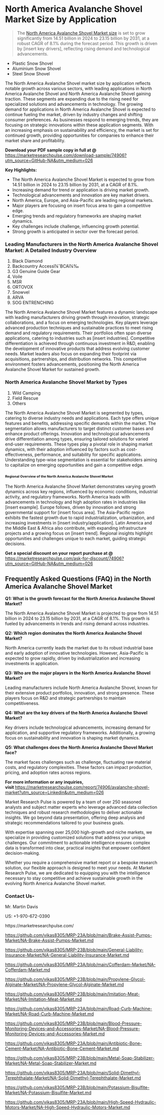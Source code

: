 <h1>North America Avalanche Shovel Market&nbsp;Size by Application</h1><blockquote><p>The <a href="https://marketresearchpulse.com/download-sample/74906?utm_source=GitHub-NA&amp;utm_medium=026">North America Avalanche Shovel Market size</a> is set to grow significantly from 14.51 billion in 2024 to 23.15 billion by 2031, at a robust CAGR of 8.1% during the forecast period. This growth is driven by [insert key drivers], reflecting rising demand and technological advancements.</p></blockquote><ul><li>Plastic Snow Shovel<li> Aluminium Snow Shovel<li> Steel Snow Shovel</li></ul><p>The North America Avalanche Shovel market size by application reflects notable growth across various sectors, with leading applications in North America Avalanche Shovel and North America Avalanche Shovel gaining traction. These segments are expanding due to the rising need for specialized solutions and advancements in technology. The growing demand for applications in North America Avalanche Shovel is expected to continue fueling the market, driven by industry changes and shifting consumer preferences. As businesses respond to emerging trends, they are focusing on strategic innovations within these application segments. With an increasing emphasis on sustainability and efficiency, the market is set for continued growth, providing opportunities for companies to enhance their market share and profitability.</p><p><strong>Download your PDF sample copy in full at @ </strong><a href="https://marketresearchpulse.com/download-sample/74906?utm_source=GitHub-NA&amp;utm_medium=026">https://marketresearchpulse.com/download-sample/74906?utm_source=GitHub-NA&amp;utm_medium=026</a></p><p><strong>Key Highlights: </strong></p><ul><li>The North America Avalanche Shovel Market is expected to grow from 14.51 billion in 2024 to 23.15 billion by 2031, at a CAGR of 8.1%.</li><li>Increasing demand for trend or application is driving market growth.</li><li>Technological advancements and innovation are key market drivers.</li><li>North America, Europe, and Asia-Pacific are leading regional markets.</li><li>Major players are focusing on insert focus area to gain a competitive edge.</li><li>Emerging trends and regulatory frameworks are shaping market dynamics.</li><li>Key challenges include challenge, influencing growth potential.</li><li>Strong growth is anticipated in sector over the forecast period.</li></ul><h3>Leading Manufacturers in the North America Avalanche Shovel Market: A Detailed Industry Overview</h3><ol><li>Black Diamond</li><li>Backcountry Accessï¼ˆBCAï¼‰</li><li>G3 Genuine Guide Gear</li><li>Voile</li><li>MSR</li><li>ORTOVOX</li><li>Snowvel</li><li>ARVA</li><li>SOG ENTRENCHING</li></ol><div class="flex max-w-full flex-col flex-grow"><div class="min-h-8 text-message flex w-full flex-col items-end gap-2 whitespace-normal break-words [.text-message+&amp;]:mt-5" dir="auto" data-message-author-role="assistant" data-message-id="fd8432e4-4910-450d-b182-61b7bfb0a01f" data-message-model-slug="gpt-4o"><div class="flex w-full flex-col gap-1 empty:hidden first:pt-[3px]"><div class="markdown prose w-full break-words dark:prose-invert light"><p>The North America Avalanche Shovel Market features a dynamic landscape with leading manufacturers driving growth through innovation, strategic collaborations, and a focus on emerging technologies. Key players leverage advanced production techniques and sustainable practices to meet rising demand and regulatory requirements. Their portfolios often span diverse applications, catering to industries such as [insert industries]. Competitive differentiation is achieved through continuous investment in R&amp;D, enabling the development of innovative products that address evolving customer needs. Market leaders also focus on expanding their footprint via acquisitions, partnerships, and distribution networks. This competitive environment fosters advancements, positioning the North America Avalanche Shovel Market for sustained growth.</p></div></div></div></div><h3>North America Avalanche Shovel Market by Types</h3><ol><li>Wild Camping<li> Field Rescue<li> Others</li></ol><div class="flex max-w-full flex-col flex-grow"><div class="min-h-8 text-message flex w-full flex-col items-end gap-2 whitespace-normal break-words [.text-message+&amp;]:mt-5" dir="auto" data-message-author-role="assistant" data-message-id="084470be-0bb7-4664-bddf-5156b4f41249" data-message-model-slug="gpt-4o-mini"><div class="flex w-full flex-col gap-1 empty:hidden first:pt-[3px]"><div class="markdown prose w-full break-words dark:prose-invert light"><p>The North America Avalanche Shovel Market is segmented by types, catering to diverse industry needs and applications. Each type offers unique features and benefits, addressing specific demands within the market. The segmentation allows manufacturers to target distinct customer bases and enhance product offerings. Innovation and technological advancements drive differentiation among types, ensuring tailored solutions for varied end-user requirements. These types play a pivotal role in shaping market dynamics, with their adoption influenced by factors such as cost-effectiveness, performance, and suitability for specific applications. Understanding type-wise segmentation is essential for stakeholders aiming to capitalize on emerging opportunities and gain a competitive edge.</p></div></div></div></div><h3><span style="font-size: 11px;">Regional Overview of the North America Avalanche Shovel Market</span></h3><div class="flex max-w-full flex-col flex-grow"><div class="min-h-8 text-message flex w-full flex-col items-end gap-2 whitespace-normal break-words [.text-message+&amp;]:mt-5" dir="auto" data-message-author-role="assistant" data-message-id="e9038762-ce64-4e30-91c9-9bd413514231" data-message-model-slug="gpt-4o-mini"><div class="flex w-full flex-col gap-1 empty:hidden first:pt-[3px]"><div class="markdown prose w-full break-words dark:prose-invert light"><p>The North America Avalanche Shovel Market demonstrates varying growth dynamics across key regions, influenced by economic conditions, industrial activity, and regulatory frameworks. North America leads with advancements in technology and high adoption rates in industries like [insert example]. Europe follows, driven by innovation and strong governmental support for [insert focus area]. The Asia-Pacific region exhibits the fastest growth due to rapid industrialization, urbanization, and increasing investments in [insert industry/application]. Latin America and the Middle East &amp; Africa also contribute, with expanding infrastructure projects and a growing focus on [insert trend]. Regional insights highlight opportunities and challenges unique to each market, guiding strategic decisions.</p></div></div></div></div><p><strong>Get a special discount on your report purchase at @ </strong><a href="https://marketresearchpulse.com/ask-for-discount/74906?utm_source=GitHub-NA&amp;utm_medium=026">https://marketresearchpulse.com/ask-for-discount/74906?utm_source=GitHub-NA&amp;utm_medium=026</a></p><h2>Frequently Asked Questions (FAQ) in the North America Avalanche Shovel Market</h2><p><strong>Q1: What is the growth forecast for the North America Avalanche Shovel Market?</strong></p><p>The North America Avalanche Shovel Market is projected to grow from 14.51 billion in 2024 to 23.15 billion by 2031, at a CAGR of 8.1%. This growth is fueled by advancements in trends and rising demand across industries.</p><p><strong>Q2: Which region dominates the North America Avalanche Shovel Market?</strong></p><p>North America currently leads the market due to its robust industrial base and early adoption of innovative technologies. However, Asia-Pacific is expected to grow rapidly, driven by industrialization and increasing investments in application.</p><p><strong>Q3: Who are the major players in the North America Avalanche Shovel Market?</strong></p><p>Leading manufacturers include North America Avalanche Shovel, known for their extensive product portfolios, innovation, and strong presence. These players focus on R&amp;D and strategic partnerships to maintain competitiveness.</p><p><strong>Q4: What are the key drivers of the North America Avalanche Shovel Market?</strong></p><p>Key drivers include technological advancements, increasing demand for application, and supportive regulatory frameworks. Additionally, a growing focus on sustainability and innovation is shaping market dynamics.</p><p><strong>Q5: What challenges does the North America Avalanche Shovel Market face?</strong></p><p>The market faces challenges such as challenge, fluctuating raw material costs, and regulatory complexities. These factors can impact production, pricing, and adoption rates across regions.</p><p><strong>For more information or any inquiries, visit&nbsp;</strong><a href="https://marketresearchpulse.com/report/74906/avalanche-shovel-market?utm_source=Linkedin&utm_medium=026">https://marketresearchpulse.com/report/74906/avalanche-shovel-market?utm_source=Linkedin&utm_medium=026</a></p><p>Market Research Pulse is powered by a team of over 250 seasoned analysts and subject matter experts who leverage advanced data collection techniques and robust research methodologies to deliver actionable insights. We go beyond data presentation, offering deep analysis and strategic recommendations tailored to your business goals.</p><p>With expertise spanning over 25,000 high-growth and niche markets, we specialize in providing customized solutions that address your unique challenges. Our commitment to actionable intelligence ensures complex data is transformed into clear, practical insights that empower confident decision-making.</p><p>Whether you require a comprehensive market report or a bespoke research solution, our flexible approach is designed to meet your needs. At Market Research Pulse, we are dedicated to equipping you with the intelligence necessary to stay competitive and achieve sustainable growth in the evolving North America Avalanche Shovel market.</p><h3><strong>Contact Us-</strong></h3><p>Mr. Martin Davis</p><p>US: +1-970-672-0390</p><p>https://marketresearchpulse.com/</p><p><a href="https://github.com/vikas8305/MRP-23A/blob/main/Brake-Assist-Pumps-Market/NA-Brake-Assist-Pumps-Market.md">https://github.com/vikas8305/MRP-23A/blob/main/Brake-Assist-Pumps-Market/NA-Brake-Assist-Pumps-Market.md</a></p><p><a href="https://github.com/vikas8305/MRP-23B/blob/main/General-Liability-Insurance-Market/NA-General-Liability-Insurance-Market.md">https://github.com/vikas8305/MRP-23B/blob/main/General-Liability-Insurance-Market/NA-General-Liability-Insurance-Market.md</a></p><p><a href="https://github.com/vikas8305/MRP-23A/blob/main/Cofferdam-Market/NA-Cofferdam-Market.md">https://github.com/vikas8305/MRP-23A/blob/main/Cofferdam-Market/NA-Cofferdam-Market.md</a></p><p><a href="https://github.com/vikas8305/MRP-23B/blob/main/Propylene-Glycol-Alginate-Market/NA-Propylene-Glycol-Alginate-Market.md">https://github.com/vikas8305/MRP-23B/blob/main/Propylene-Glycol-Alginate-Market/NA-Propylene-Glycol-Alginate-Market.md</a></p><p><a href="https://github.com/vikas8305/MRP-23B/blob/main/Imitation-Meat-Market/NA-Imitation-Meat-Market.md">https://github.com/vikas8305/MRP-23B/blob/main/Imitation-Meat-Market/NA-Imitation-Meat-Market.md</a></p><p><a href="https://github.com/vikas8305/MRP-23A/blob/main/Road-Curb-Machine-Market/NA-Road-Curb-Machine-Market.md">https://github.com/vikas8305/MRP-23A/blob/main/Road-Curb-Machine-Market/NA-Road-Curb-Machine-Market.md</a></p><p><a href="https://github.com/vikas8305/MRP-23B/blob/main/Blood-Pressure-Monitoring-Devices-and-Accessories-Market/NA-Blood-Pressure-Monitoring-Devices-and-Accessories-Market.md">https://github.com/vikas8305/MRP-23B/blob/main/Blood-Pressure-Monitoring-Devices-and-Accessories-Market/NA-Blood-Pressure-Monitoring-Devices-and-Accessories-Market.md</a></p><p><a href="https://github.com/vikas8305/MRP-23A/blob/main/Antibiotic-Bone-Cement-Market/NA-Antibiotic-Bone-Cement-Market.md">https://github.com/vikas8305/MRP-23A/blob/main/Antibiotic-Bone-Cement-Market/NA-Antibiotic-Bone-Cement-Market.md</a></p><p><a href="https://github.com/vikas8305/MRP-23B/blob/main/Metal-Soap-Stabilizer-Market/NA-Metal-Soap-Stabilizer-Market.md">https://github.com/vikas8305/MRP-23B/blob/main/Metal-Soap-Stabilizer-Market/NA-Metal-Soap-Stabilizer-Market.md</a></p><p><a href="https://github.com/vikas8305/MRP-23A/blob/main/Solid-Dimethyl-Terephthalate-Market/NA-Solid-Dimethyl-Terephthalate-Market.md">https://github.com/vikas8305/MRP-23A/blob/main/Solid-Dimethyl-Terephthalate-Market/NA-Solid-Dimethyl-Terephthalate-Market.md</a></p><p><a href="https://github.com/vikas8305/MRP-23B/blob/main/Potassium-Bisulfite-Market/NA-Potassium-Bisulfite-Market.md">https://github.com/vikas8305/MRP-23B/blob/main/Potassium-Bisulfite-Market/NA-Potassium-Bisulfite-Market.md</a></p><p><a href="https://github.com/vikas8305/MRP-23A/blob/main/High-Speed-Hydraulic-Motors-Market/NA-High-Speed-Hydraulic-Motors-Market.md">https://github.com/vikas8305/MRP-23A/blob/main/High-Speed-Hydraulic-Motors-Market/NA-High-Speed-Hydraulic-Motors-Market.md</a></p>
